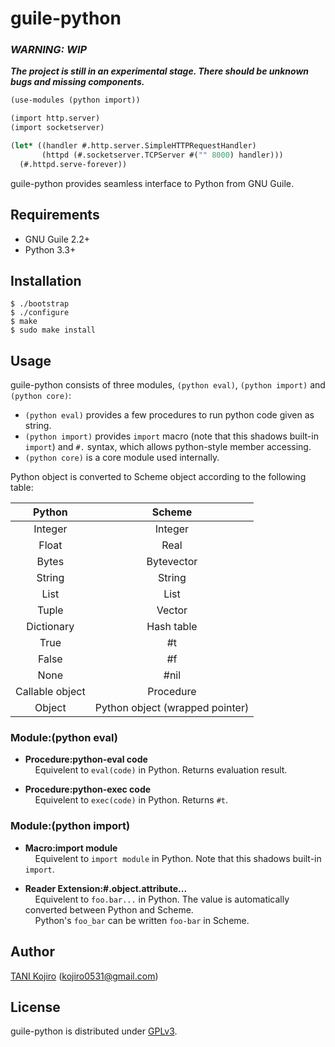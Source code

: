 # guile-python
### ***WARNING: WIP***
***The project is still in an experimental stage. There should be unknown bugs and missing components.***

```scheme
(use-modules (python import))

(import http.server)
(import socketserver)

(let* ((handler #.http.server.SimpleHTTPRequestHandler)
       (httpd (#.socketserver.TCPServer #("" 8000) handler)))
  (#.httpd.serve-forever))
```

guile-python provides seamless interface to Python from GNU Guile.

## Requirements
- GNU Guile 2.2+
- Python 3.3+

## Installation
```shell
$ ./bootstrap
$ ./configure
$ make
$ sudo make install
```

## Usage
guile-python consists of three modules, `(python eval)`, `(python import)` and `(python core)`:  

- `(python eval)` provides a few procedures to run python code given as string.
- `(python import)` provides `import` macro (note that this shadows built-in `import`) and `#.` syntax, which allows python-style member accessing.  
- `(python core)` is a core module used internally.

Python object is converted to Scheme object according to the following table:  

| Python          | Scheme                          |
|:---------------:|:-------------------------------:|
| Integer         | Integer                         |
| Float           | Real                            |
| Bytes           | Bytevector                      |
| String          | String                          |
| List            | List                            |
| Tuple           | Vector                          |
| Dictionary      | Hash table                      |
| True            | #t                              |
| False           | #f                              |
| None            | #nil                            |  
| Callable object | Procedure                       |
| Object          | Python object (wrapped pointer) | 


### Module:(python eval)
- **Procedure:python-eval code**  
&nbsp; &nbsp; Equivelent to `eval(code)` in Python. Returns evaluation result.  

- **Procedure:python-exec code**  
&nbsp; &nbsp; Equivelent to `exec(code)` in Python. Returns `#t`.  


### Module:(python import)
- **Macro:import module**  
&nbsp; &nbsp; Equivelent to `import module` in Python. Note that this shadows built-in `import`.

- **Reader Extension:#.object.attribute...**  
&nbsp; &nbsp; Equivelent to `foo.bar...` in Python. The value is automatically converted between Python and Scheme.  
&nbsp; &nbsp; Python's `foo_bar` can be written `foo-bar` in Scheme.

## Author
[TANI Kojiro](https://github.com/koji-kojiro) (kojiro0531@gmail.com)

## License
guile-python is distributed under [GPLv3](LICENSE).
